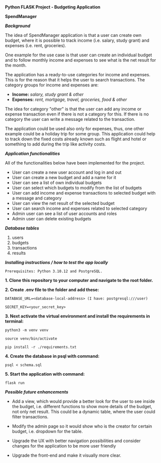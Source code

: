 **Python FLASK Project - Budgeting Application**

**SpendManager**

***Background***

The idea of SpendManager application is that a user can create own budget, where it is possible to track income (i.e. salary, study grant) and expenses (i.e. rent, groceries).

One example for the use case is that user can create an individual budget and to follow monthly income and expenses to see what is the net result for the month. 

The application has a ready-to-use categories for income and expenses. This is for the reason that it helps the user to search transactions. 
The category groups for income and expenses are:

- **Income:** *salary, study grant & other*
- **Expenses:** *rent, mortgage, travel, groceries, food & other*

The idea for category "other" is that the user can add any income or expense transaction even if there is not a category for this. If there is no category the user can write a message related to the transaction.

The application could be used also only for expenses, thus, one other example could be a holiday trip for some group. This application could help to track down the fixed costs already known such as flight and hotel or something to add during the trip like activity costs.

***Application functionalities*** 

All of the functionalities below have been implemented for the project.

- User can create a new user account and log in and out
- User can create a new budget and add a name for it
- User can see a list of own individual budgets
- User can select which budgets to modify from the list of budgets
- User can add income and expense transactions to selected budget with a message and category
- User can view the net result of the selected budget
- User can search income and expenses related to selected category 
- Admin user can see a list of user accounts and roles 
- Admin user can delete existing budgets

***Database tables***

1. users
2. budgets
3. transactions
4. results

***Installing instructions / how to test the app locally***
```
Prerequisites: Python 3.10.12 and PostgreSQL.
```
**1. Clone this repository to your computer and navigate to the root folder.**

**2. Create .env file to the folder and add these:**
```
DATABASE_URL=<database-local-address> (I have: postgresql:///user)
```
```
SECRET_KEY=<your_secret_key>
```

**3. Next activate the virtual environment and install the requirements in terminal:**
```
python3 -m venv venv
```
```
source venv/bin/activate
```
```
pip install -r ./requirements.txt
```

**4. Create the database in psql with command:**
```
psql < schema.sql
```

**5. Start the application with command:**

```
flask run
```

***Possible future enhancements***

- Add a view, which would provide a better look for the user to see inside the budget, i.e. different functions to show more details of the budget, not only net result. This could be a dynamic table, where the user could filter transactions.

- Modify the admin page so it would show who is the creator for certain budget, i.e. dropdown for the table.

- Upgrade the UX with better navigation possibilities and consider changes for the application to be more user friendly

- Upgrade the front-end and make it visually more clear.

